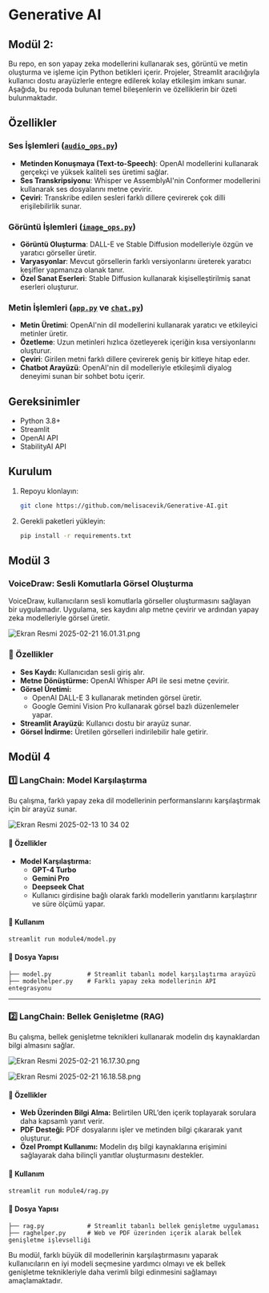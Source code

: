 # Generative AI

## Modül 2:

Bu repo, en son yapay zeka modellerini kullanarak ses, görüntü ve metin oluşturma ve işleme için Python betikleri 
içerir. Projeler, Streamlit aracılığıyla kullanıcı dostu arayüzlerle entegre edilerek kolay etkileşim imkanı sunar. 
Aşağıda, bu repoda bulunan temel bileşenlerin ve özelliklerin bir özeti bulunmaktadır.

## Özellikler

### Ses İşlemleri ([`audio_ops.py`](https://github.com/melisacevik/Generative-AI/blob/master/module2/audio1/audio_ops.py))
- **Metinden Konuşmaya (Text-to-Speech)**: OpenAI modellerini kullanarak gerçekçi ve yüksek kaliteli ses üretimi sağlar.
- **Ses Transkripsiyonu**: Whisper ve AssemblyAI'nin Conformer modellerini kullanarak ses dosyalarını metne çevirir.
- **Çeviri**: Transkribe edilen sesleri farklı dillere çevirerek çok dilli erişilebilirlik sunar.

### Görüntü İşlemleri ([`image_ops.py`](https://github.com/melisacevik/Generative-AI/blob/master/module2/image101/image_ops.py))
- **Görüntü Oluşturma**: DALL-E ve Stable Diffusion modelleriyle özgün ve yaratıcı görseller üretir.
- **Varyasyonlar**: Mevcut görsellerin farklı versiyonlarını üreterek yaratıcı keşifler yapmanıza olanak tanır.
- **Özel Sanat Eserleri**: Stable Diffusion kullanarak kişiselleştirilmiş sanat eserleri oluşturur.

### Metin İşlemleri ([`app.py`](https://github.com/melisacevik/Generative-AI/blob/master/module2/text101/app.py) ve [`chat.py`](https://github.com/melisacevik/Generative-AI/blob/master/module2/text101/chat.py))
- **Metin Üretimi**: OpenAI'nin dil modellerini kullanarak yaratıcı ve etkileyici metinler üretir.
- **Özetleme**: Uzun metinleri hızlıca özetleyerek içeriğin kısa versiyonlarını oluşturur.
- **Çeviri**: Girilen metni farklı dillere çevirerek geniş bir kitleye hitap eder.
- **Chatbot Arayüzü**: OpenAI'nin dil modelleriyle etkileşimli diyalog deneyimi sunan bir sohbet botu içerir.

## Gereksinimler
- Python 3.8+
- Streamlit
- OpenAI API
- StabilityAI API

## Kurulum
1. Repoyu klonlayın:
   ```sh
   git clone https://github.com/melisacevik/Generative-AI.git
   ```
2. Gerekli paketleri yükleyin:
   ```sh
   pip install -r requirements.txt
   ```

## Modül 3

### VoiceDraw: Sesli Komutlarla Görsel Oluşturma

VoiceDraw, kullanıcıların sesli komutlarla görseller oluşturmasını sağlayan bir uygulamadır. Uygulama, ses kaydını alıp metne çevirir ve ardından yapay zeka modelleriyle görsel üretir.

![Ekran Resmi 2025-02-21 16.01.31.png](..%2FEkran%20Resmi%202025-02-21%2016.01.31.png)


### 📌 Özellikler
- **Ses Kaydı:** Kullanıcıdan sesli giriş alır.
- **Metne Dönüştürme:** OpenAI Whisper API ile sesi metne çevirir.
- **Görsel Üretimi:**
  - OpenAI DALL-E 3 kullanarak metinden görsel üretir.
  - Google Gemini Vision Pro kullanarak görsel bazlı düzenlemeler yapar.
- **Streamlit Arayüzü:** Kullanıcı dostu bir arayüz sunar.
- **Görsel İndirme:** Üretilen görselleri indirilebilir hale getirir.

## Modül 4

### 1️⃣ LangChain: Model Karşılaştırma

Bu çalışma, farklı yapay zeka dil modellerinin performanslarını karşılaştırmak için bir arayüz sunar.

![Ekran Resmi 2025-02-13 10 34 02](https://github.com/user-attachments/assets/2f9591db-d250-47be-a96c-6a8648d66b91)

#### 📌 Özellikler
- **Model Karşılaştırma:**
  - **GPT-4 Turbo**
  - **Gemini Pro**
  - **Deepseek Chat**
  - Kullanıcı girdisine bağlı olarak farklı modellerin yanıtlarını karşılaştırır ve süre ölçümü yapar.

#### 🚀 Kullanım
```bash
streamlit run module4/model.py
```

#### 📂 Dosya Yapısı
```
├── model.py          # Streamlit tabanlı model karşılaştırma arayüzü
├── modelhelper.py    # Farklı yapay zeka modellerinin API entegrasyonu
```

---

### 2️⃣ LangChain: Bellek Genişletme (RAG)

Bu çalışma, bellek genişletme teknikleri kullanarak modelin dış kaynaklardan bilgi almasını sağlar.

![Ekran Resmi 2025-02-21 16.17.30.png](..%2FEkran%20Resmi%202025-02-21%2016.17.30.png)

![Ekran Resmi 2025-02-21 16.18.58.png](..%2FEkran%20Resmi%202025-02-21%2016.18.58.png)


#### 📌 Özellikler
- **Web Üzerinden Bilgi Alma:** Belirtilen URL’den içerik toplayarak sorulara daha kapsamlı yanıt verir.
- **PDF Desteği:** PDF dosyalarını işler ve metinden bilgi çıkararak yanıt oluşturur.
- **Özel Prompt Kullanımı:** Modelin dış bilgi kaynaklarına erişimini sağlayarak daha bilinçli yanıtlar oluşturmasını destekler.

#### 🚀 Kullanım
```bash
streamlit run module4/rag.py
```

#### 📂 Dosya Yapısı
```
├── rag.py            # Streamlit tabanlı bellek genişletme uygulaması
├── raghelper.py      # Web ve PDF üzerinden içerik alarak bellek genişletme işlevselliği
```

Bu modül, farklı büyük dil modellerinin karşılaştırmasını yaparak kullanıcıların en iyi modeli seçmesine yardımcı olmayı ve ek bellek genişletme teknikleriyle daha verimli bilgi edinmesini sağlamayı amaçlamaktadır.

